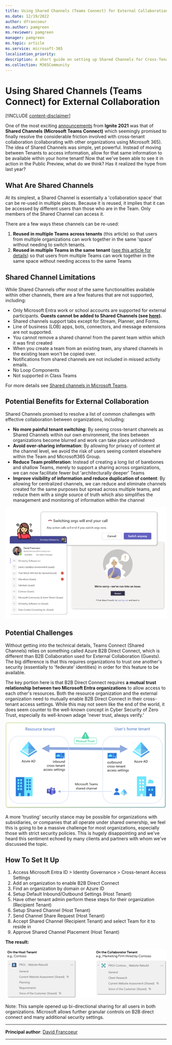 ```yaml
---
title: Using Shared Channels (Teams Connect) for External Collaboration
ms.date: 12/19/2022
author: dfrancoeur
ms.author: pamgreen
ms.reviewer: pamgreen
manager: pamgreen
ms.topic: article
ms.service: microsoft-365
localization_priority: 
description: A short guide on setting up Shared Channels for Cross-Tenant (External) Collaboration.
ms.collection: M365Community
---
```


# Using Shared Channels (Teams Connect) for External Collaboration

[!INCLUDE [content-disclaimer](includes/content-disclaimer.md)]

One of the most exciting [announcements](https://techcommunity.microsoft.com/t5/microsoft-teams-blog/what-s-new-in-microsoft-teams-microsoft-ignite-2021/ba-p/2118226) from **Ignite 2021** was that of **Shared Channels (Microsoft Teams Connect)** which seemingly promised to finally resolve the considerable friction involved with cross-tenant collaboration (collaborating with other organizations using Microsoft 365). The idea of Shared Channels was simple, yet powerful. Instead of moving between Tenants to access information, allow for that same information to be available within your home tenant! Now that we've been able to see it in action in the Public Preview, what do we think? Has it realized the hype from last year?

## What Are Shared Channels

At its simplest, a Shared Channel is essentially a 'collaboration space' that can be re-used in multiple places. Because it is reused, it implies that it can be accessed by different users than those who are in the Team. Only members of the Shared Channel can access it.

There are a few ways these channels can be re-used:

1. **Reused in multiple Teams across tenants** (this article) so that users from multiple organizations can work together in the same 'space' without needing to switch tenants.
2. **Reused in multiple Teams in the same tenant** ([see this article for details](using-shared-channels-for-external-collaboration.md)) so that users from multiple Teams can work together in the same space without needing access to the same Teams

## Shared Channel Limitations

While Shared Channels offer most of the same functionalities available within other channels, there are a few features that are not supported, including:

- Only Microsoft Entra work or school accounts are supported for external participants. **Guests cannot be added to Shared Channels (see [here](https://support.microsoft.com/office/guests-and-shared-channels-in-teams-612de4ce-e7a3-4579-b086-bb8ff9f2d11e)).**
- Shared channels support tabs except for Stream, Planner, and Forms.
- Line of business (LOB) apps, bots, connectors, and message extensions are not supported.
- You cannot remove a shared channel from the parent team within which it was first created
- When you create a team from an existing team, any shared channels in the existing team won't be copied over.
- Notifications from shared channels are not included in missed activity emails.
- No Loop Components
- Not supported in Class Teams

For more details see [Shared channels in Microsoft Teams](/microsoftteams/shared-channels).

## Potential Benefits for External Collaboration

Shared Channels promised to resolve a list of common challenges with effective collaboration between organizations, including:

- **No more painful tenant switching**: By seeing cross-tenant channels as Shared Channels within our own environment, the lines between organizations become blurred and work can take place unhindered
- **Avoid over-sharing information**: By allowing for privacy of content at the channel level, we avoid the risk of users seeing content elsewhere within the Team and Microsoft365 Group.
- **Reduce Team proliferation**: Instead of creating a long list of barebones and shallow Teams, merely to support a sharing across organizations, we can now facilitate fewer but 'architecturally deeper' Teams
- **Improve visibility of information and reduce duplication of content**: By allowing for centralized channels, we can reduce and eliminate channels created for the same purposes but spread across multiple teams, and reduce them with a single source of truth which also simplifies the management and monitoring of information within the channel

![Shared Channel Benefits](media/using-shared-channels-for-external-collaboration\sharedchannels1_1.png)

## Potential Challenges

Without getting into the technical details, Teams Connect (Shared Channels) relies on something called Azure B2B Direct Connect, which is different than B2B Collaboration used for External Collaboration (Guests). The big difference is that this requires organizations to trust one another's security (essentially to 'federate' identities) in order for this feature to be available.

The key portion here is that B2B Direct Connect requires **a mutual trust relationship between two Microsoft Entra organizations** to allow access to each other's resources. Both the resource organization and the external organization need to mutually enable B2B Direct Connect in their cross-tenant access settings. While this may not seem like the end of the world, it does seem counter to the well-known concept in Cyber Security of Zero Trust, especially its well-known adage 'never trust, always verify.'

![Shared Channel Mutual Trust](media/using-shared-channels-for-external-collaboration\sharedchannels1_2.png)

A more 'trusting' security stance may be possible for organizations with subsidiaries, or companies that all operate under shared ownership, we feel this is going to be a massive challenge for most organizations, especially those with strict security policies. This is hugely disappointing and we've heard this sentiment echoed by many clients and partners with whom we've discussed the topic.

## How To Set It Up

1. Access Microsoft Entra ID > Identity Governance > Cross-tenant Access Settings
2. Add an organization to enable B2B Direct Connect
3. Find an organization by domain or Azure ID
4. Setup Default Inbound/Outbound Settings  (Host Tenant)
5. Have other tenant admin perform these steps for their organization (Recipient Tenant)
6. Setup Shared Channel (Host Tenant)
7. Send Channel Share Request (Host Tenant)
8. Accept Shared Channel (Recipient Tenant) and select Team for it to reside in
9. Approve Shared Channel Placement (Host Tenant)

**The result:**

![Shared Channel Result](media/using-shared-channels-for-external-collaboration\sharedchannels1_3.png)

Note: This sample opened up bi-directional sharing for all users in both organizations. Microsoft allows further granular controls on B2B direct connect and many additional security settings.

---

**Principal author**: [David Francoeur](https://www.linkedin.com/in/dfrancoeur/)

---
